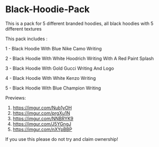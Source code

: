 # Black-Hoodie-Pack

This is a pack for 5 different branded hoodies, all black hoodies with 5 different textures

This pack includes :

1 - Black Hoodie With Blue Nike Camo Writing

2 - Black Hoodie With White Hoodrich Writing With A Red Paint Splash

3 - Black Hoodie With Gold Gucci Writing And Logo

4 - Black Hoodie With White Kenzo Writing

5 - Black Hoodie With Blue Champion Writing

Previews:

1. https://imgur.com/Nub1yOH
2. https://imgur.com/prgXu1N
3. https://imgur.com/NNBRYK9
4. https://imgur.com/J5YGngJ
5. https://imgur.com/nXYpBBP


If you use this please do not try and claim ownership!
